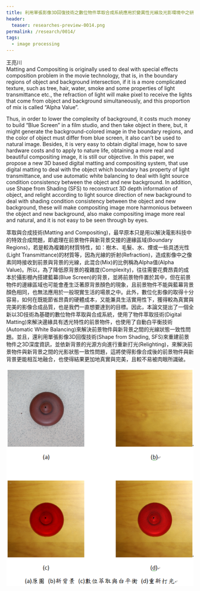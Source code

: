 ```yaml
---
title: 利用單張影像3D回復技術之數位物件萃取合成系統應用於變異性光線及光影環境中之研究
header:
  teaser: researches-preview-0014.png
permalink: /research/0014/
tags:
  - image processing
---
```

王亮川
<br>
Matting and Compositing is originally used to deal with special effects composition problem in the movie technology, that is, in the boundary regions of object and background intersection, if it is a more complicated texture, such as tree, hair, water, smoke and some properties of light transmittance etc., the refraction of light will make pixel to receive the lights that come from object and background simultaneously, and this proportion of mix is called “Alpha Value”. 

Thus, in order to lower the complexity of background, it costs much money to build “Blue Screen” in a film studio, and then take object in there, but, it might generate the background-colored image in the boundary regions, and the color of object must differ from blue screen, it also can’t be used to natural image. Besides, it is very easy to obtain digital image, how to save hardware costs and to apply to nature life, obtaining a more real and beautiful compositing image, it is still our objective. In this paper, we propose a new 3D based digital matting and compositing system, that use digital matting to deal with the object which boundary has property of light transmittance, and use automatic white balancing to deal with light source condition consistency between the object and new background. In addition, use Shape from Shading (SFS) to reconstruct 3D depth information of object, and relight according to light source direction of new background to deal with shading condition consistency between the object and new background, these will make compositing image more harmonious between the object and new background, also make compositing image more real and natural, and it is not easy to be seen through by eyes.

萃取與合成技術(Matting and Compositing)，最早原本只是用以解決電影科技中的特效合成問題，即處理在前景物件與新背景交接的邊緣區域(Boundary Regions)，若是較為複雜的材質特性，如：樹木、毛髮、水、煙或一些具透光性(Light Transmittance)的材質等，因為光線的折射(Refraction)，造成影像中之像素同時接收到前景與背景的光線，此混合(Mix)的比例稱為Alpha值(Alpha Value)。所以，為了降低原背景的複雜度(Complexity)，往往需要花費昂貴的成本於攝影棚內搭建藍幕(Blue Screen)的背景，並將前景物件置於其中，但在前景物件的邊緣區域也可能會產生泛著原背景顏色的現象，且前景物件不能與藍幕背景顏色相同，也無法應用於一般現實生活的場景之中。此外，數位化影像的取得十分容易，如何在既能節省昂貴的硬體成本，又能兼具生活實用性下，獲得較為真實與完美的影像合成品質，也是我們一直想要達到的目標。因此，本論文提出了一個全新以3D技術為基礎的數位物件萃取與合成系統，使用了物件萃取技術(Digital Matting)來解決邊緣具有透光特性的前景物件，也使用了自動白平衡技術(Automatic White Balancing)來解決前景物件與新背景之間的光線狀態一致性問題。並且，還利用單張影像3D回復技術(Shape from Shading, SFS)來重建前景物件之3D深度資訊，並依新背景的光源方向進行重新打光(Relighting)，來解決前景物件與新背景之間的光影狀態一致性問題，這將使得影像合成後的前景物件與新背景更能相互地融合，也使得結果更加地真實與完美，且較不易被肉眼所識破。

![](/images/researches-content-0014-01.png)